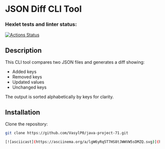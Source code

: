 # JSON Diff CLI Tool

### Hexlet tests and linter status:
[![Actions Status](https://github.com/VasylP0/java-project-71/actions/workflows/tests.yml/badge.svg)](https://github.com/VasylP0/java-project-71/actions)

## Description
This CLI tool compares two JSON files and generates a diff showing:
- Added keys
- Removed keys
- Updated values
- Unchanged keys

The output is sorted alphabetically by keys for clarity.

## Installation
Clone the repository:
```bash
git clone https://github.com/VasylP0/java-project-71.git

[![asciicast](https://asciinema.org/a/lgW6yRq5T7HS8tJWWVW5sDMZQ.svg)](https://asciinema.org/a/lgW6yRq5T7HS8tJWWVW5sDMZQ)
